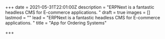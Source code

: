 +++
date = 2021-05-31T22:01:00Z
description = "ERPNext is a fantastic headless CMS for E-commerce applications. "
draft = true
images = []
lastmod = ""
lead = "ERPNext is a fantastic headless CMS for E-commerce applications. "
title = "App for Ordering Systems"

+++
